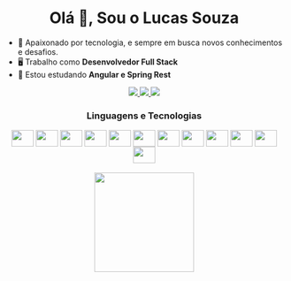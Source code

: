 <h1 align="center">Olá 🖖, Sou o Lucas Souza</h1>

- 🚀 Apaixonado por tecnologia, e sempre em busca novos conhecimentos e desafios.
- 🖥️ Trabalho como **Desenvolvedor Full Stack**
- 🌱 Estou estudando **Angular e Spring Rest**

<div align="center" style="margin-top:2%; margin-bottom:2%">
	<a href="https://wa.me/5511963290171" target="_blank">
		<img src="https://img.shields.io/badge/WhatsApp-25D366?style=for-the-badge&logo=whatsapp&logoColor=white" target="_blank">
	</a>
	<a href = "mailto:lhenriquesouza00@gmail.com" target="_blank">
		<img src="https://img.shields.io/badge/Gmail-D14836?style=for-the-badge&logo=gmail&logoColor=white">
	</a>
	<a href = "https://www.linkedin.com/in/lucashsouza/" target="_blank">
		<img src="https://img.shields.io/badge/LinkedIn-0077B5?style=for-the-badge&logo=linkedin&logoColor=white">
	</a>
</div>

<div align="center">
	<h3><b>Linguagens e Tecnologias</b></h3>
	<div style="display: inline_block">
		<img align="center" height=30 width="40" src="https://cdn.jsdelivr.net/gh/devicons/devicon/icons/java/java-original.svg"/>
		<img align="center" height=30 width="40" src="https://cdn.jsdelivr.net/gh/devicons/devicon/icons/spring/spring-original.svg" />
		<img align="center" height=30 width="40" src="https://cdn.jsdelivr.net/gh/devicons/devicon/icons/angularjs/angularjs-original.svg" />
		<img align="center" height=30 width="40" src="https://cdn.jsdelivr.net/gh/devicons/devicon/icons/html5/html5-original.svg" />
		<img align="center" height=30 width="40" src="https://cdn.jsdelivr.net/gh/devicons/devicon/icons/css3/css3-original.svg" />
		<img align="center" height=30 width="40" src="https://cdn.jsdelivr.net/gh/devicons/devicon/icons/javascript/javascript-original.svg" />
		<img align="center" height=30 width="40" src="https://cdn.jsdelivr.net/gh/devicons/devicon/icons/typescript/typescript-original.svg" />
		<img align="center" height=30 width="40" src="https://cdn.jsdelivr.net/gh/devicons/devicon/icons/bootstrap/bootstrap-original.svg" />
		<img align="center" height=30 width="40" src="https://cdn.jsdelivr.net/gh/devicons/devicon/icons/docker/docker-original.svg"/>
		<img align="center" height=30 width="40" src="https://cdn.jsdelivr.net/gh/devicons/devicon/icons/jenkins/jenkins-original.svg"/>
		<img align="center" height=30 width="40" src="https://cdn.jsdelivr.net/gh/devicons/devicon/icons/groovy/groovy-original.svg"/>
		<img align="center" height=30 width="40" src="https://cdn.jsdelivr.net/gh/devicons/devicon/icons/selenium/selenium-original.svg"/>
	</div>
<br/>
<div align="center">
	<a href="https://github.com/lucashsouza">
	<img height="180em" src="https://github-readme-stats.vercel.app/api/top-langs/?username=lucashsouza&layout=compact&langs_count=7&theme=dracula"></a>
</div>
